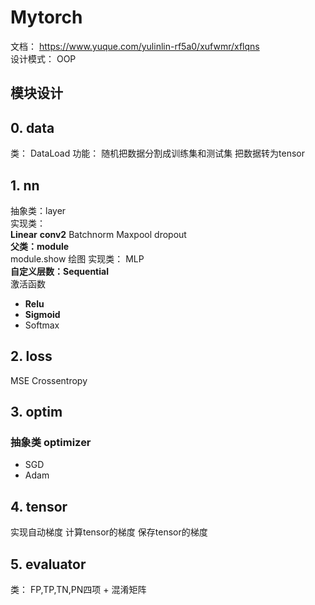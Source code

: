 # Mytorch
文档： https://www.yuque.com/yulinlin-rf5a0/xufwmr/xflqns  
设计模式： OOP
## 模块设计
## 0. data
类： DataLoad 
功能： 随机把数据分割成训练集和测试集
把数据转为tensor
## 1. nn
抽象类：layer    
实现类：  
**Linear**
**conv2**
Batchnorm
Maxpool
dropout  
**父类：module**    
module.show 绘图
实现类： MLP  
**自定义层数：Sequential**  
激活函数  

- **Relu**
- **Sigmoid**
- Softmax
## 2. loss 
MSE
Crossentropy
## 3. optim
### 抽象类 optimizer

- SGD
- Adam
## 4. tensor
实现自动梯度
计算tensor的梯度
保存tensor的梯度
## 5. evaluator
类： FP,TP,TN,PN四项 + 混淆矩阵
 

